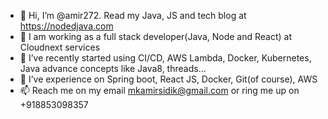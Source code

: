 - 👋 Hi, I’m @amir272. Read my Java, JS and tech blog at https://nodedjava.com
- 👀 I am working as a full stack developer(Java, Node and React) at Cloudnext services
- 🌱 I’ve recently started using CI/CD, AWS Lambda, Docker, Kubernetes, Java advance concepts like Java8, threads...
- 💞️ I’ve experience on Spring boot, React JS, Docker, Git(of course), AWS
- 📫 Reach me on my email mkamirsidik@gmail.com or ring me up on +918853098357

<!---
amir272/amir272 is a ✨ special ✨ repository because its `README.md` (this file) appears on your GitHub profile.
You can click the Preview link to take a look at your changes.
--->
